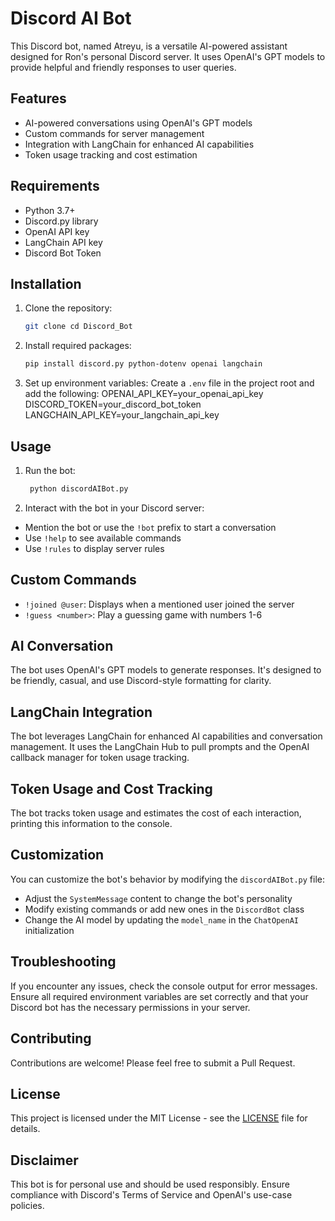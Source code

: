 # Discord AI Bot

This Discord bot, named Atreyu, is a versatile AI-powered assistant designed for Ron's personal Discord server. It uses OpenAI's GPT models to provide helpful and friendly responses to user queries.

## Features

- AI-powered conversations using OpenAI's GPT models
- Custom commands for server management
- Integration with LangChain for enhanced AI capabilities
- Token usage tracking and cost estimation

## Requirements

- Python 3.7+
- Discord.py library
- OpenAI API key
- LangChain API key
- Discord Bot Token

## Installation

1. Clone the repository:

   ```bash
   git clone cd Discord_Bot

   ```

2. Install required packages:

   ```bash
   pip install discord.py python-dotenv openai langchain

   ```

3. Set up environment variables:
   Create a `.env` file in the project root and add the following:
   OPENAI_API_KEY=your_openai_api_key
   DISCORD_TOKEN=your_discord_bot_token
   LANGCHAIN_API_KEY=your_langchain_api_key

## Usage

1. Run the bot:

   ```bash
    python discordAIBot.py
   ```

2. Interact with the bot in your Discord server:

- Mention the bot or use the `!bot` prefix to start a conversation
- Use `!help` to see available commands
- Use `!rules` to display server rules

## Custom Commands

- `!joined @user`: Displays when a mentioned user joined the server
- `!guess <number>`: Play a guessing game with numbers 1-6

## AI Conversation

The bot uses OpenAI's GPT models to generate responses. It's designed to be friendly, casual, and use Discord-style formatting for clarity.

## LangChain Integration

The bot leverages LangChain for enhanced AI capabilities and conversation management. It uses the LangChain Hub to pull prompts and the OpenAI callback manager for token usage tracking.

## Token Usage and Cost Tracking

The bot tracks token usage and estimates the cost of each interaction, printing this information to the console.

## Customization

You can customize the bot's behavior by modifying the `discordAIBot.py` file:

- Adjust the `SystemMessage` content to change the bot's personality
- Modify existing commands or add new ones in the `DiscordBot` class
- Change the AI model by updating the `model_name` in the `ChatOpenAI` initialization

## Troubleshooting

If you encounter any issues, check the console output for error messages. Ensure all required environment variables are set correctly and that your Discord bot has the necessary permissions in your server.

## Contributing

Contributions are welcome! Please feel free to submit a Pull Request.

## License

This project is licensed under the MIT License - see the [LICENSE](LICENSE) file for details.

## Disclaimer

This bot is for personal use and should be used responsibly. Ensure compliance with Discord's Terms of Service and OpenAI's use-case policies.
